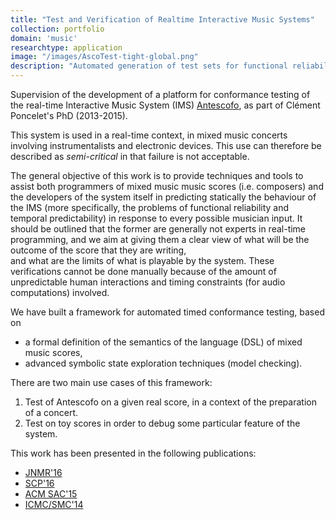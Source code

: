 ```yaml
---
title: "Test and Verification of Realtime Interactive Music Systems"
collection: portfolio
domain: 'music'
researchtype: application
image: "/images/AscoTest-tight-global.png"
description: "Automated generation of test sets for functional reliability and temporal predictability."
---
```

Supervision of the development of a platform for conformance testing of the real-time Interactive Music System (IMS) 
[Antescofo](../../software/2012-antescofo/), as part of Clément Poncelet's PhD (2013-2015).

This system is used in a real-time context, in mixed music concerts involving instrumentalists and electronic devices. This use can therefore be described as *semi-critical* in that failure is not acceptable.

The general objective of this work is to provide techniques and tools to assist both programmers of mixed music music scores (i.e. composers) 
and the developers of the system itself in predicting statically the behaviour of the IMS (more specifically, 
the problems of functional reliability and temporal predictability) in response to every possible musician input. 
It should be outlined that the former are generally not experts in real-time programming, 
and we aim at giving them a clear view of what will be the outcome of the score that they are writing,  
and what are the limits of what is playable by the system. 
These verifications cannot be done manually because of the amount of unpredictable human interactions 
and timing constraints (for audio computations) involved.

We have built a framework for automated timed conformance testing, 
based on 
- a formal definition of the semantics of the language (DSL) of mixed music scores, 
- advanced symbolic state exploration techniques (model checking).

There are two main use cases of this framework:
1. Test of Antescofo on a given real score, in a context of the preparation of a concert. 
2. Test on toy scores in order to debug some particular feature of the system.

This work has been presented in the following publications:
- [JNMR'16](../../publication/2016-01-01-An-Automatic-Test-Framework-for-Interactive-Music-Systems) 
- [SCP'16](../../publication/2016-01-01-Model-Based-Testing-for-Building-Reliable-Realtime-Interactive-Music-Systems) 
- [ACM SAC'15](../../publication/2015-04-01-Model-Based-Testing-of-an-Interactive-Music-System)
- [ICMC/SMC'14](../../publication/2014-09-01-Test-Methods-for-Score-Based-Interactive-Music-Systems)

